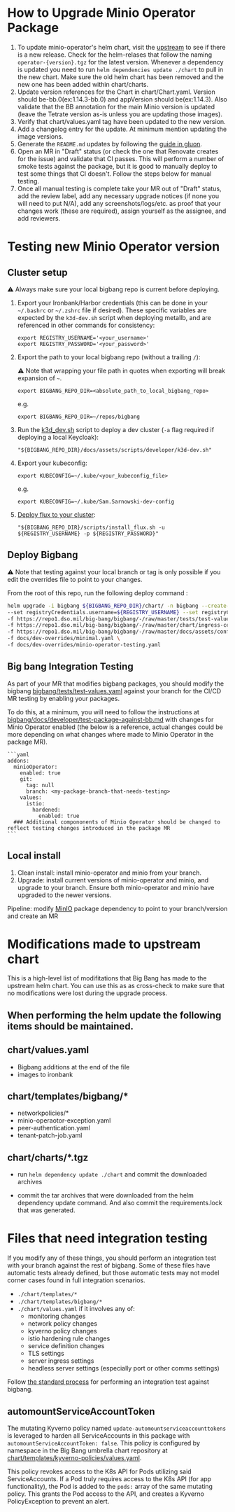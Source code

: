 # How to Upgrade Minio Operator Package

1. To update minio-operator's helm chart, visit the [upstream](https://github.com/minio/operator/tree/master/helm-releases) to see if there is a new release. Check for the helm-relases that follow the naming `operator-{version}.tgz` for the latest version. Whenever a dependency is updated you need to run `helm dependencies update ./chart` to pull in the new chart. Make sure the old helm chart has been removed and the new one has been added within chart/charts.
2.  Update version references for the Chart in chart/Chart.yaml. Version should be-bb.0(ex:1.14.3-bb.0) and appVersion should be(ex:1.14.3). Also validate that the BB annotation for the main Minio version is updated (leave the Tetrate version as-is unless you are updating those images).
3.  Verify that chart/values.yaml tag have been updated to the new version.
4.  Add a changelog entry for the update. At minimum mention updating the image versions.
5.  Generate the `README.md` updates by following the [guide in gluon](https://repo1.dso.mil/platform-one/big-bang/apps/library-charts/gluon/-/blob/master/docs/bb-package-readme.md).
6.  Open an MR in "Draft" status (or check the one that Renovate creates for the issue) and validate that CI passes. This will perform a number of smoke tests against the package, but it is good to manually deploy to test some things that CI doesn't. Follow the steps below for manual testing.
7.  Once all manual testing is complete take your MR out of "Draft" status, add the review label, add any necessary upgrade notices (if none you will need to put N/A), add any screenshots/logs/etc. as proof that your changes work (these are required), assign yourself as the assignee, and add reviewers.

# Testing new Minio Operator version

## Cluster setup

⚠️ Always make sure your local bigbang repo is current before deploying.

1. Export your Ironbank/Harbor credentials (this can be done in your `~/.bashrc` or `~/.zshrc` file if desired). These specific variables are expected by the `k3d-dev.sh` script when deploying metallb, and are referenced in other commands for consistency:
   ```
   export REGISTRY_USERNAME='<your_username>'
   export REGISTRY_PASSWORD='<your_password>'
   ```
1. Export the path to your local bigbang repo (without a trailing `/`):

   ⚠️ Note that wrapping your file path in quotes when exporting will break expansion of `~`.

   ```
   export BIGBANG_REPO_DIR=<absolute_path_to_local_bigbang_repo>
   ```

   e.g.

   ```
   export BIGBANG_REPO_DIR=~/repos/bigbang
   ```

1. Run the [k3d_dev.sh](https://repo1.dso.mil/big-bang/bigbang/-/blob/master/docs/assets/scripts/developer/k3d-dev.sh) script to deploy a dev cluster (`-a` flag required if deploying a local Keycloak):

   ```
   "${BIGBANG_REPO_DIR}/docs/assets/scripts/developer/k3d-dev.sh"
   ```

1. Export your kubeconfig:

   ```
   export KUBECONFIG=~/.kube/<your_kubeconfig_file>
   ```

   e.g.

   ```
   export KUBECONFIG=~/.kube/Sam.Sarnowski-dev-config
   ```

1. [Deploy flux to your cluster](https://repo1.dso.mil/big-bang/bigbang/-/blob/master/scripts/install_flux.sh):
   ```
   "${BIGBANG_REPO_DIR}/scripts/install_flux.sh -u ${REGISTRY_USERNAME} -p ${REGISTRY_PASSWORD}"
   ```

## Deploy Bigbang

⚠️ Note that testing against your local branch or tag is only possible if you edit the overrides file to point to your changes.

From the root of this repo, run the following deploy command :

```sh
helm upgrade -i bigbang ${BIGBANG_REPO_DIR}/chart/ -n bigbang --create-namespace \
--set registryCredentials.username=${REGISTRY_USERNAME} --set registryCredentials.password=${REGISTRY_PASSWORD} \
-f https://repo1.dso.mil/big-bang/bigbang/-/raw/master/tests/test-values.yaml \
-f https://repo1.dso.mil/big-bang/bigbang/-/raw/master/chart/ingress-certs.yaml \
-f https://repo1.dso.mil/big-bang/bigbang/-/raw/master/docs/assets/configs/example/dev-sso-values.yaml \
-f docs/dev-overrides/minimal.yaml \
-f docs/dev-overrides/minio-operator-testing.yaml
```

## Big bang Integration Testing

As part of your MR that modifies bigbang packages, you should modify the bigbang [bigbang/tests/test-values.yaml](https://repo1.dso.mil/big-bang/bigbang/-/blob/master/tests/test-values.yaml?ref_type=heads) against your branch for the CI/CD MR testing by enabling your packages.

To do this, at a minimum, you will need to follow the instructions at [bigbang/docs/developer/test-package-against-bb.md](https://repo1.dso.mil/big-bang/bigbang/-/blob/master/docs/developer/test-package-against-bb.md?ref_type=heads) with changes for Minio Operator enabled (the below is a reference, actual changes could be more depending on what changes where made to Minio Operator in the package MR).

    ```yaml
    addons:
      minioOperator:
        enabled: true
        git:
          tag: null
          branch: <my-package-branch-that-needs-testing>
        values:
          istio:
            hardened:
              enabled: true
      ### Additional compononents of Minio Operator should be changed to reflect testing changes introduced in the package MR
    ```

## Local install

1. Clean install:
   install minio-operator and minio from your branch.
1. Upgrade:
   install current versions of minio-operator and minio, and upgrade to your branch. Ensure both minio-operator and minio have upgraded to the newer versions.

Pipeline:
modify [MinIO](https://repo1.dso.mil/platform-one/big-bang/apps/application-utilities/minio/-/blob/main/tests/dependencies.yaml) package dependency to point to your branch/version and create an MR

# Modifications made to upstream chart

This is a high-level list of modifitations that Big Bang has made to the upstream helm chart. You can use this as as cross-check to make sure that no modifications were lost during the upgrade process.

## When performing the helm update the following items should be maintained.

## chart/values.yaml

- Bigbang additions at the end of the file
- images to ironbank

## chart/templates/bigbang/\*

- networkpolicies/\*
- minio-operaotor-exception.yaml
- peer-authentication.yaml
- tenant-patch-job.yaml

## chart/charts/\*.tgz

- run `helm dependency update ./chart` and commit the downloaded archives

- commit the tar archives that were downloaded from the helm dependency update command. And also commit the requirements.lock that was generated.

# Files that need integration testing

If you modify any of these things, you should perform an integration test with your branch against the rest of bigbang. Some of these files have automatic tests already defined, but those automatic tests may not model corner cases found in full integration scenarios.

- `./chart/templates/*`
- `./chart/templates/bigbang/*`
- `./chart/values.yaml` if it involves any of:
  - monitoring changes
  - network policy changes
  - kyverno policy changes
  - istio hardening rule changes
  - service definition changes
  - TLS settings
  - server ingress settings
  - headless server settings (especially port or other comms settings)

Follow [the standard process](https://repo1.dso.mil/big-bang/bigbang/-/blob/master/docs/developer/test-package-against-bb.md?ref_type=heads) for performing an integration test against bigbang.

## automountServiceAccountToken

The mutating Kyverno policy named `update-automountserviceaccounttokens` is leveraged to harden all ServiceAccounts in this package with `automountServiceAccountToken: false`. This policy is configured by namespace in the Big Bang umbrella chart repository at [chart/templates/kyverno-policies/values.yaml](https://repo1.dso.mil/big-bang/bigbang/-/blob/master/chart/templates/kyverno-policies/values.yaml?ref_type=heads).

This policy revokes access to the K8s API for Pods utilizing said ServiceAccounts. If a Pod truly requires access to the K8s API (for app functionality), the Pod is added to the `pods:` array of the same mutating policy. This grants the Pod access to the API, and creates a Kyverno PolicyException to prevent an alert.
